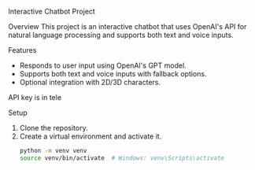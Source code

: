 Interactive Chatbot Project

Overview
This project is an interactive chatbot that uses OpenAI's API for natural language processing and supports both text and voice inputs.

Features
- Responds to user input using OpenAI's GPT model.
- Supports both text and voice inputs with fallback options.
- Optional integration with 2D/3D characters.

API key is in tele

 Setup
1. Clone the repository.
2. Create a virtual environment and activate it.
   ```bash
   python -m venv venv
   source venv/bin/activate  # Windows: venv\Scripts\activate
